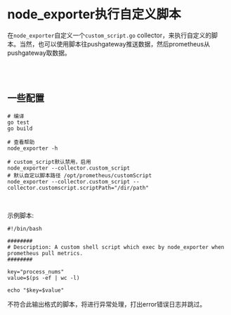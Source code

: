 # node_exporter执行自定义脚本

在`node_exporter`自定义一个`custom_script.go` collector，来执行自定义的脚本。当然，也可以使用脚本往pushgateway推送数据，然后prometheus从pushgateway取数据。

<br>
<br>


## 一些配置

```
# 编译
go test
go build

# 查看帮助
node_exporter -h

# custom_script默认禁用，启用
node_exporter --collector.custom_script
# 默认自定以脚本路径 /opt/prometheus/customScript
node_exporter --collector.custom_script --collector.customscript.scriptPath="/dir/path"
```

<br>

示例脚本:

```shell
#!/bin/bash

########
# Description: A custom shell script which exec by node_exporter when prometheus pull metrics.
########

key="process_nums"
value=$(ps -ef | wc -l)

echo "$key=$value"
```

不符合此输出格式的脚本，将进行异常处理，打出error错误日志并跳过。
